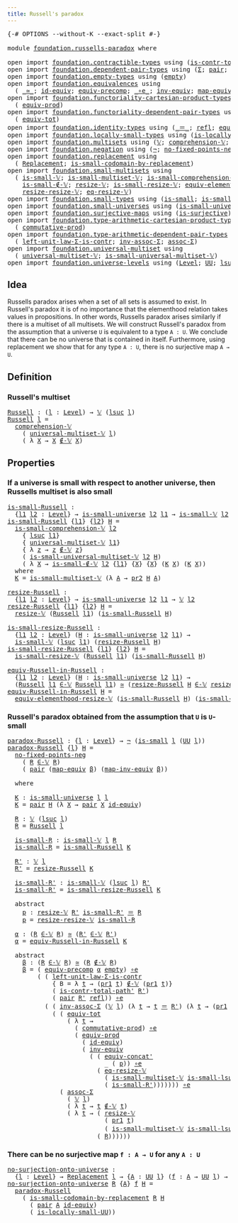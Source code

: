 ```yaml
---
title: Russell's paradox
---
```


<pre class="Agda"><a id="43" class="Symbol">{-#</a> <a id="47" class="Keyword">OPTIONS</a> <a id="55" class="Pragma">--without-K</a> <a id="67" class="Pragma">--exact-split</a> <a id="81" class="Symbol">#-}</a>

<a id="86" class="Keyword">module</a> <a id="93" href="foundation.russells-paradox.html" class="Module">foundation.russells-paradox</a> <a id="121" class="Keyword">where</a>

<a id="128" class="Keyword">open</a> <a id="133" class="Keyword">import</a> <a id="140" href="foundation.contractible-types.html" class="Module">foundation.contractible-types</a> <a id="170" class="Keyword">using</a> <a id="176" class="Symbol">(</a><a id="177" href="foundation-core.contractible-types.html#2264" class="Function">is-contr-total-path&#39;</a><a id="197" class="Symbol">)</a>
<a id="199" class="Keyword">open</a> <a id="204" class="Keyword">import</a> <a id="211" href="foundation.dependent-pair-types.html" class="Module">foundation.dependent-pair-types</a> <a id="243" class="Keyword">using</a> <a id="249" class="Symbol">(</a><a id="250" href="foundation-core.dependent-pair-types.html#515" class="Record">Σ</a><a id="251" class="Symbol">;</a> <a id="253" href="foundation-core.dependent-pair-types.html#588" class="InductiveConstructor">pair</a><a id="257" class="Symbol">;</a> <a id="259" href="foundation-core.dependent-pair-types.html#605" class="Field">pr1</a><a id="262" class="Symbol">;</a> <a id="264" href="foundation-core.dependent-pair-types.html#617" class="Field">pr2</a><a id="267" class="Symbol">)</a>
<a id="269" class="Keyword">open</a> <a id="274" class="Keyword">import</a> <a id="281" href="foundation.empty-types.html" class="Module">foundation.empty-types</a> <a id="304" class="Keyword">using</a> <a id="310" class="Symbol">(</a><a id="311" href="foundation-core.empty-types.html#1057" class="Datatype">empty</a><a id="316" class="Symbol">)</a>
<a id="318" class="Keyword">open</a> <a id="323" class="Keyword">import</a> <a id="330" href="foundation.equivalences.html" class="Module">foundation.equivalences</a> <a id="354" class="Keyword">using</a>
  <a id="362" class="Symbol">(</a> <a id="364" href="foundation-core.equivalences.html#1621" class="Function Operator">_≃_</a><a id="367" class="Symbol">;</a> <a id="369" href="foundation-core.equivalences.html#2494" class="Function">id-equiv</a><a id="377" class="Symbol">;</a> <a id="379" href="foundation.equivalences.html#7142" class="Function">equiv-precomp</a><a id="392" class="Symbol">;</a> <a id="394" href="foundation-core.equivalences.html#7869" class="Function Operator">_∘e_</a><a id="398" class="Symbol">;</a> <a id="400" href="foundation-core.equivalences.html#5721" class="Function">inv-equiv</a><a id="409" class="Symbol">;</a> <a id="411" href="foundation-core.equivalences.html#1821" class="Function">map-equiv</a><a id="420" class="Symbol">;</a> <a id="422" href="foundation-core.equivalences.html#5036" class="Function">map-inv-equiv</a><a id="435" class="Symbol">)</a>
<a id="437" class="Keyword">open</a> <a id="442" class="Keyword">import</a> <a id="449" href="foundation.functoriality-cartesian-product-types.html" class="Module">foundation.functoriality-cartesian-product-types</a> <a id="498" class="Keyword">using</a>
  <a id="506" class="Symbol">(</a> <a id="508" href="foundation.functoriality-cartesian-product-types.html#3179" class="Function">equiv-prod</a><a id="518" class="Symbol">)</a>
<a id="520" class="Keyword">open</a> <a id="525" class="Keyword">import</a> <a id="532" href="foundation.functoriality-dependent-pair-types.html" class="Module">foundation.functoriality-dependent-pair-types</a> <a id="578" class="Keyword">using</a>
  <a id="586" class="Symbol">(</a> <a id="588" href="foundation-core.functoriality-dependent-pair-types.html#6817" class="Function">equiv-tot</a><a id="597" class="Symbol">)</a>
<a id="599" class="Keyword">open</a> <a id="604" class="Keyword">import</a> <a id="611" href="foundation.identity-types.html" class="Module">foundation.identity-types</a> <a id="637" class="Keyword">using</a> <a id="643" class="Symbol">(</a><a id="644" href="foundation-core.identity-types.html#1865" class="Function Operator">_＝_</a><a id="647" class="Symbol">;</a> <a id="649" href="foundation-core.identity-types.html#1820" class="InductiveConstructor">refl</a><a id="653" class="Symbol">;</a> <a id="655" href="foundation.identity-types.html#2709" class="Function">equiv-concat&#39;</a><a id="668" class="Symbol">)</a>
<a id="670" class="Keyword">open</a> <a id="675" class="Keyword">import</a> <a id="682" href="foundation.locally-small-types.html" class="Module">foundation.locally-small-types</a> <a id="713" class="Keyword">using</a> <a id="719" class="Symbol">(</a><a id="720" href="foundation.locally-small-types.html#1629" class="Function">is-locally-small-UU</a><a id="739" class="Symbol">)</a>
<a id="741" class="Keyword">open</a> <a id="746" class="Keyword">import</a> <a id="753" href="foundation.multisets.html" class="Module">foundation.multisets</a> <a id="774" class="Keyword">using</a> <a id="780" class="Symbol">(</a><a id="781" href="foundation.multisets.html#655" class="Function">𝕍</a><a id="782" class="Symbol">;</a> <a id="784" href="foundation.multisets.html#952" class="Function">comprehension-𝕍</a><a id="799" class="Symbol">;</a> <a id="801" href="foundation.multisets.html#831" class="Function Operator">_∉-𝕍_</a><a id="806" class="Symbol">;</a> <a id="808" href="foundation.multisets.html#766" class="Function Operator">_∈-𝕍_</a><a id="813" class="Symbol">)</a>
<a id="815" class="Keyword">open</a> <a id="820" class="Keyword">import</a> <a id="827" href="foundation.negation.html" class="Module">foundation.negation</a> <a id="847" class="Keyword">using</a> <a id="853" class="Symbol">(</a><a id="854" href="foundation-core.negation.html#465" class="Function">¬</a><a id="855" class="Symbol">;</a> <a id="857" href="foundation.negation.html#1752" class="Function">no-fixed-points-neg</a><a id="876" class="Symbol">)</a>
<a id="878" class="Keyword">open</a> <a id="883" class="Keyword">import</a> <a id="890" href="foundation.replacement.html" class="Module">foundation.replacement</a> <a id="913" class="Keyword">using</a>
  <a id="921" class="Symbol">(</a> <a id="923" href="foundation.replacement.html#958" class="Function">Replacement</a><a id="934" class="Symbol">;</a> <a id="936" href="foundation.replacement.html#1278" class="Function">is-small-codomain-by-replacement</a><a id="968" class="Symbol">)</a>
<a id="970" class="Keyword">open</a> <a id="975" class="Keyword">import</a> <a id="982" href="foundation.small-multisets.html" class="Module">foundation.small-multisets</a> <a id="1009" class="Keyword">using</a>
  <a id="1017" class="Symbol">(</a> <a id="1019" href="foundation.small-multisets.html#1863" class="Function">is-small-𝕍</a><a id="1029" class="Symbol">;</a> <a id="1031" href="foundation.small-multisets.html#7863" class="Function">is-small-multiset-𝕍</a><a id="1050" class="Symbol">;</a> <a id="1052" href="foundation.small-multisets.html#2470" class="Function">is-small-comprehension-𝕍</a><a id="1076" class="Symbol">;</a>
    <a id="1082" href="foundation.small-multisets.html#3991" class="Function">is-small-∉-𝕍</a><a id="1094" class="Symbol">;</a> <a id="1096" href="foundation.small-multisets.html#2161" class="Function">resize-𝕍</a><a id="1104" class="Symbol">;</a> <a id="1106" href="foundation.small-multisets.html#4309" class="Function">is-small-resize-𝕍</a><a id="1123" class="Symbol">;</a> <a id="1125" href="foundation.small-multisets.html#7174" class="Function">equiv-elementhood-resize-𝕍</a><a id="1151" class="Symbol">;</a>
    <a id="1157" href="foundation.small-multisets.html#4902" class="Function">resize-resize-𝕍</a><a id="1172" class="Symbol">;</a> <a id="1174" href="foundation.small-multisets.html#6606" class="Function">eq-resize-𝕍</a><a id="1185" class="Symbol">)</a>
<a id="1187" class="Keyword">open</a> <a id="1192" class="Keyword">import</a> <a id="1199" href="foundation.small-types.html" class="Module">foundation.small-types</a> <a id="1222" class="Keyword">using</a> <a id="1228" class="Symbol">(</a><a id="1229" href="foundation.small-types.html#1463" class="Function">is-small</a><a id="1237" class="Symbol">;</a> <a id="1239" href="foundation.small-types.html#2331" class="Function">is-small-lsuc</a><a id="1252" class="Symbol">)</a>
<a id="1254" class="Keyword">open</a> <a id="1259" class="Keyword">import</a> <a id="1266" href="foundation.small-universes.html" class="Module">foundation.small-universes</a> <a id="1293" class="Keyword">using</a> <a id="1299" class="Symbol">(</a><a id="1300" href="foundation.small-universes.html#470" class="Function">is-small-universe</a><a id="1317" class="Symbol">)</a>
<a id="1319" class="Keyword">open</a> <a id="1324" class="Keyword">import</a> <a id="1331" href="foundation.surjective-maps.html" class="Module">foundation.surjective-maps</a> <a id="1358" class="Keyword">using</a> <a id="1364" class="Symbol">(</a><a id="1365" href="foundation.surjective-maps.html#1938" class="Function">is-surjective</a><a id="1378" class="Symbol">)</a>
<a id="1380" class="Keyword">open</a> <a id="1385" class="Keyword">import</a> <a id="1392" href="foundation.type-arithmetic-cartesian-product-types.html" class="Module">foundation.type-arithmetic-cartesian-product-types</a> <a id="1443" class="Keyword">using</a>
  <a id="1451" class="Symbol">(</a> <a id="1453" href="foundation-core.type-arithmetic-cartesian-product-types.html#2063" class="Function">commutative-prod</a><a id="1469" class="Symbol">)</a>
<a id="1471" class="Keyword">open</a> <a id="1476" class="Keyword">import</a> <a id="1483" href="foundation.type-arithmetic-dependent-pair-types.html" class="Module">foundation.type-arithmetic-dependent-pair-types</a> <a id="1531" class="Keyword">using</a>
  <a id="1539" class="Symbol">(</a> <a id="1541" href="foundation-core.type-arithmetic-dependent-pair-types.html#3090" class="Function">left-unit-law-Σ-is-contr</a><a id="1565" class="Symbol">;</a> <a id="1567" href="foundation-core.type-arithmetic-dependent-pair-types.html#5808" class="Function">inv-assoc-Σ</a><a id="1578" class="Symbol">;</a> <a id="1580" href="foundation-core.type-arithmetic-dependent-pair-types.html#5675" class="Function">assoc-Σ</a><a id="1587" class="Symbol">)</a>
<a id="1589" class="Keyword">open</a> <a id="1594" class="Keyword">import</a> <a id="1601" href="foundation.universal-multiset.html" class="Module">foundation.universal-multiset</a> <a id="1631" class="Keyword">using</a>
  <a id="1639" class="Symbol">(</a> <a id="1641" href="foundation.universal-multiset.html#1087" class="Function">universal-multiset-𝕍</a><a id="1661" class="Symbol">;</a> <a id="1663" href="foundation.universal-multiset.html#1361" class="Function">is-small-universal-multiset-𝕍</a><a id="1692" class="Symbol">)</a>
<a id="1694" class="Keyword">open</a> <a id="1699" class="Keyword">import</a> <a id="1706" href="foundation.universe-levels.html" class="Module">foundation.universe-levels</a> <a id="1733" class="Keyword">using</a> <a id="1739" class="Symbol">(</a><a id="1740" href="Agda.Primitive.html#597" class="Postulate">Level</a><a id="1745" class="Symbol">;</a> <a id="1747" href="foundation-core.universe-levels.html#235" class="Primitive">UU</a><a id="1749" class="Symbol">;</a> <a id="1751" href="Agda.Primitive.html#780" class="Primitive">lsuc</a><a id="1755" class="Symbol">)</a>
</pre>
## Idea

Russells paradox arises when a set of all sets is assumed to exist. In Russell's paradox it is of no importance that the elementhood relation takes values in propositions. In other words, Russells paradox arises similarly if there is a multiset of all multisets. We will construct Russell's paradox from the assumption that a universe `U` is equivalent to a type `A : U`. We conclude that there can be no universe that is contained in itself. Furthermore, using replacement we show that for any type `A : U`, there is no surjective map `A → U`.

## Definition

### Russell's multiset

<pre class="Agda"><a id="Russell"></a><a id="2364" href="foundation.russells-paradox.html#2364" class="Function">Russell</a> <a id="2372" class="Symbol">:</a> <a id="2374" class="Symbol">(</a><a id="2375" href="foundation.russells-paradox.html#2375" class="Bound">l</a> <a id="2377" class="Symbol">:</a> <a id="2379" href="Agda.Primitive.html#597" class="Postulate">Level</a><a id="2384" class="Symbol">)</a> <a id="2386" class="Symbol">→</a> <a id="2388" href="foundation.multisets.html#655" class="Function">𝕍</a> <a id="2390" class="Symbol">(</a><a id="2391" href="Agda.Primitive.html#780" class="Primitive">lsuc</a> <a id="2396" href="foundation.russells-paradox.html#2375" class="Bound">l</a><a id="2397" class="Symbol">)</a>
<a id="2399" href="foundation.russells-paradox.html#2364" class="Function">Russell</a> <a id="2407" href="foundation.russells-paradox.html#2407" class="Bound">l</a> <a id="2409" class="Symbol">=</a>
  <a id="2413" href="foundation.multisets.html#952" class="Function">comprehension-𝕍</a>
    <a id="2433" class="Symbol">(</a> <a id="2435" href="foundation.universal-multiset.html#1087" class="Function">universal-multiset-𝕍</a> <a id="2456" href="foundation.russells-paradox.html#2407" class="Bound">l</a><a id="2457" class="Symbol">)</a>
    <a id="2463" class="Symbol">(</a> <a id="2465" class="Symbol">λ</a> <a id="2467" href="foundation.russells-paradox.html#2467" class="Bound">X</a> <a id="2469" class="Symbol">→</a> <a id="2471" href="foundation.russells-paradox.html#2467" class="Bound">X</a> <a id="2473" href="foundation.multisets.html#831" class="Function Operator">∉-𝕍</a> <a id="2477" href="foundation.russells-paradox.html#2467" class="Bound">X</a><a id="2478" class="Symbol">)</a>
</pre>
## Properties

### If a universe is small with respect to another universe, then Russells multiset is also small

<pre class="Agda"><a id="is-small-Russell"></a><a id="2607" href="foundation.russells-paradox.html#2607" class="Function">is-small-Russell</a> <a id="2624" class="Symbol">:</a>
  <a id="2628" class="Symbol">{</a><a id="2629" href="foundation.russells-paradox.html#2629" class="Bound">l1</a> <a id="2632" href="foundation.russells-paradox.html#2632" class="Bound">l2</a> <a id="2635" class="Symbol">:</a> <a id="2637" href="Agda.Primitive.html#597" class="Postulate">Level</a><a id="2642" class="Symbol">}</a> <a id="2644" class="Symbol">→</a> <a id="2646" href="foundation.small-universes.html#470" class="Function">is-small-universe</a> <a id="2664" href="foundation.russells-paradox.html#2632" class="Bound">l2</a> <a id="2667" href="foundation.russells-paradox.html#2629" class="Bound">l1</a> <a id="2670" class="Symbol">→</a> <a id="2672" href="foundation.small-multisets.html#1863" class="Function">is-small-𝕍</a> <a id="2683" href="foundation.russells-paradox.html#2632" class="Bound">l2</a> <a id="2686" class="Symbol">(</a><a id="2687" href="foundation.russells-paradox.html#2364" class="Function">Russell</a> <a id="2695" href="foundation.russells-paradox.html#2629" class="Bound">l1</a><a id="2697" class="Symbol">)</a>
<a id="2699" href="foundation.russells-paradox.html#2607" class="Function">is-small-Russell</a> <a id="2716" class="Symbol">{</a><a id="2717" href="foundation.russells-paradox.html#2717" class="Bound">l1</a><a id="2719" class="Symbol">}</a> <a id="2721" class="Symbol">{</a><a id="2722" href="foundation.russells-paradox.html#2722" class="Bound">l2</a><a id="2724" class="Symbol">}</a> <a id="2726" href="foundation.russells-paradox.html#2726" class="Bound">H</a> <a id="2728" class="Symbol">=</a>
  <a id="2732" href="foundation.small-multisets.html#2470" class="Function">is-small-comprehension-𝕍</a> <a id="2757" href="foundation.russells-paradox.html#2722" class="Bound">l2</a>
    <a id="2764" class="Symbol">{</a> <a id="2766" href="Agda.Primitive.html#780" class="Primitive">lsuc</a> <a id="2771" href="foundation.russells-paradox.html#2717" class="Bound">l1</a><a id="2773" class="Symbol">}</a>
    <a id="2779" class="Symbol">{</a> <a id="2781" href="foundation.universal-multiset.html#1087" class="Function">universal-multiset-𝕍</a> <a id="2802" href="foundation.russells-paradox.html#2717" class="Bound">l1</a><a id="2804" class="Symbol">}</a>
    <a id="2810" class="Symbol">{</a> <a id="2812" class="Symbol">λ</a> <a id="2814" href="foundation.russells-paradox.html#2814" class="Bound">z</a> <a id="2816" class="Symbol">→</a> <a id="2818" href="foundation.russells-paradox.html#2814" class="Bound">z</a> <a id="2820" href="foundation.multisets.html#831" class="Function Operator">∉-𝕍</a> <a id="2824" href="foundation.russells-paradox.html#2814" class="Bound">z</a><a id="2825" class="Symbol">}</a>
    <a id="2831" class="Symbol">(</a> <a id="2833" href="foundation.universal-multiset.html#1361" class="Function">is-small-universal-multiset-𝕍</a> <a id="2863" href="foundation.russells-paradox.html#2722" class="Bound">l2</a> <a id="2866" href="foundation.russells-paradox.html#2726" class="Bound">H</a><a id="2867" class="Symbol">)</a>
    <a id="2873" class="Symbol">(</a> <a id="2875" class="Symbol">λ</a> <a id="2877" href="foundation.russells-paradox.html#2877" class="Bound">X</a> <a id="2879" class="Symbol">→</a> <a id="2881" href="foundation.small-multisets.html#3991" class="Function">is-small-∉-𝕍</a> <a id="2894" href="foundation.russells-paradox.html#2722" class="Bound">l2</a> <a id="2897" class="Symbol">{</a><a id="2898" href="foundation.russells-paradox.html#2717" class="Bound">l1</a><a id="2900" class="Symbol">}</a> <a id="2902" class="Symbol">{</a><a id="2903" href="foundation.russells-paradox.html#2877" class="Bound">X</a><a id="2904" class="Symbol">}</a> <a id="2906" class="Symbol">{</a><a id="2907" href="foundation.russells-paradox.html#2877" class="Bound">X</a><a id="2908" class="Symbol">}</a> <a id="2910" class="Symbol">(</a><a id="2911" href="foundation.russells-paradox.html#2933" class="Function">K</a> <a id="2913" href="foundation.russells-paradox.html#2877" class="Bound">X</a><a id="2914" class="Symbol">)</a> <a id="2916" class="Symbol">(</a><a id="2917" href="foundation.russells-paradox.html#2933" class="Function">K</a> <a id="2919" href="foundation.russells-paradox.html#2877" class="Bound">X</a><a id="2920" class="Symbol">))</a>
  <a id="2925" class="Keyword">where</a>
  <a id="2933" href="foundation.russells-paradox.html#2933" class="Function">K</a> <a id="2935" class="Symbol">=</a> <a id="2937" href="foundation.small-multisets.html#7863" class="Function">is-small-multiset-𝕍</a> <a id="2957" class="Symbol">(λ</a> <a id="2960" href="foundation.russells-paradox.html#2960" class="Bound">A</a> <a id="2962" class="Symbol">→</a> <a id="2964" href="foundation-core.dependent-pair-types.html#617" class="Field">pr2</a> <a id="2968" href="foundation.russells-paradox.html#2726" class="Bound">H</a> <a id="2970" href="foundation.russells-paradox.html#2960" class="Bound">A</a><a id="2971" class="Symbol">)</a>

<a id="resize-Russell"></a><a id="2974" href="foundation.russells-paradox.html#2974" class="Function">resize-Russell</a> <a id="2989" class="Symbol">:</a>
  <a id="2993" class="Symbol">{</a><a id="2994" href="foundation.russells-paradox.html#2994" class="Bound">l1</a> <a id="2997" href="foundation.russells-paradox.html#2997" class="Bound">l2</a> <a id="3000" class="Symbol">:</a> <a id="3002" href="Agda.Primitive.html#597" class="Postulate">Level</a><a id="3007" class="Symbol">}</a> <a id="3009" class="Symbol">→</a> <a id="3011" href="foundation.small-universes.html#470" class="Function">is-small-universe</a> <a id="3029" href="foundation.russells-paradox.html#2997" class="Bound">l2</a> <a id="3032" href="foundation.russells-paradox.html#2994" class="Bound">l1</a> <a id="3035" class="Symbol">→</a> <a id="3037" href="foundation.multisets.html#655" class="Function">𝕍</a> <a id="3039" href="foundation.russells-paradox.html#2997" class="Bound">l2</a>
<a id="3042" href="foundation.russells-paradox.html#2974" class="Function">resize-Russell</a> <a id="3057" class="Symbol">{</a><a id="3058" href="foundation.russells-paradox.html#3058" class="Bound">l1</a><a id="3060" class="Symbol">}</a> <a id="3062" class="Symbol">{</a><a id="3063" href="foundation.russells-paradox.html#3063" class="Bound">l2</a><a id="3065" class="Symbol">}</a> <a id="3067" href="foundation.russells-paradox.html#3067" class="Bound">H</a> <a id="3069" class="Symbol">=</a>
  <a id="3073" href="foundation.small-multisets.html#2161" class="Function">resize-𝕍</a> <a id="3082" class="Symbol">(</a><a id="3083" href="foundation.russells-paradox.html#2364" class="Function">Russell</a> <a id="3091" href="foundation.russells-paradox.html#3058" class="Bound">l1</a><a id="3093" class="Symbol">)</a> <a id="3095" class="Symbol">(</a><a id="3096" href="foundation.russells-paradox.html#2607" class="Function">is-small-Russell</a> <a id="3113" href="foundation.russells-paradox.html#3067" class="Bound">H</a><a id="3114" class="Symbol">)</a>

<a id="is-small-resize-Russell"></a><a id="3117" href="foundation.russells-paradox.html#3117" class="Function">is-small-resize-Russell</a> <a id="3141" class="Symbol">:</a>
  <a id="3145" class="Symbol">{</a><a id="3146" href="foundation.russells-paradox.html#3146" class="Bound">l1</a> <a id="3149" href="foundation.russells-paradox.html#3149" class="Bound">l2</a> <a id="3152" class="Symbol">:</a> <a id="3154" href="Agda.Primitive.html#597" class="Postulate">Level</a><a id="3159" class="Symbol">}</a> <a id="3161" class="Symbol">(</a><a id="3162" href="foundation.russells-paradox.html#3162" class="Bound">H</a> <a id="3164" class="Symbol">:</a> <a id="3166" href="foundation.small-universes.html#470" class="Function">is-small-universe</a> <a id="3184" href="foundation.russells-paradox.html#3149" class="Bound">l2</a> <a id="3187" href="foundation.russells-paradox.html#3146" class="Bound">l1</a><a id="3189" class="Symbol">)</a> <a id="3191" class="Symbol">→</a>
  <a id="3195" href="foundation.small-multisets.html#1863" class="Function">is-small-𝕍</a> <a id="3206" class="Symbol">(</a><a id="3207" href="Agda.Primitive.html#780" class="Primitive">lsuc</a> <a id="3212" href="foundation.russells-paradox.html#3146" class="Bound">l1</a><a id="3214" class="Symbol">)</a> <a id="3216" class="Symbol">(</a><a id="3217" href="foundation.russells-paradox.html#2974" class="Function">resize-Russell</a> <a id="3232" href="foundation.russells-paradox.html#3162" class="Bound">H</a><a id="3233" class="Symbol">)</a>
<a id="3235" href="foundation.russells-paradox.html#3117" class="Function">is-small-resize-Russell</a> <a id="3259" class="Symbol">{</a><a id="3260" href="foundation.russells-paradox.html#3260" class="Bound">l1</a><a id="3262" class="Symbol">}</a> <a id="3264" class="Symbol">{</a><a id="3265" href="foundation.russells-paradox.html#3265" class="Bound">l2</a><a id="3267" class="Symbol">}</a> <a id="3269" href="foundation.russells-paradox.html#3269" class="Bound">H</a> <a id="3271" class="Symbol">=</a>
  <a id="3275" href="foundation.small-multisets.html#4309" class="Function">is-small-resize-𝕍</a> <a id="3293" class="Symbol">(</a><a id="3294" href="foundation.russells-paradox.html#2364" class="Function">Russell</a> <a id="3302" href="foundation.russells-paradox.html#3260" class="Bound">l1</a><a id="3304" class="Symbol">)</a> <a id="3306" class="Symbol">(</a><a id="3307" href="foundation.russells-paradox.html#2607" class="Function">is-small-Russell</a> <a id="3324" href="foundation.russells-paradox.html#3269" class="Bound">H</a><a id="3325" class="Symbol">)</a>

<a id="equiv-Russell-in-Russell"></a><a id="3328" href="foundation.russells-paradox.html#3328" class="Function">equiv-Russell-in-Russell</a> <a id="3353" class="Symbol">:</a>
  <a id="3357" class="Symbol">{</a><a id="3358" href="foundation.russells-paradox.html#3358" class="Bound">l1</a> <a id="3361" href="foundation.russells-paradox.html#3361" class="Bound">l2</a> <a id="3364" class="Symbol">:</a> <a id="3366" href="Agda.Primitive.html#597" class="Postulate">Level</a><a id="3371" class="Symbol">}</a> <a id="3373" class="Symbol">(</a><a id="3374" href="foundation.russells-paradox.html#3374" class="Bound">H</a> <a id="3376" class="Symbol">:</a> <a id="3378" href="foundation.small-universes.html#470" class="Function">is-small-universe</a> <a id="3396" href="foundation.russells-paradox.html#3361" class="Bound">l2</a> <a id="3399" href="foundation.russells-paradox.html#3358" class="Bound">l1</a><a id="3401" class="Symbol">)</a> <a id="3403" class="Symbol">→</a>
  <a id="3407" class="Symbol">(</a><a id="3408" href="foundation.russells-paradox.html#2364" class="Function">Russell</a> <a id="3416" href="foundation.russells-paradox.html#3358" class="Bound">l1</a> <a id="3419" href="foundation.multisets.html#766" class="Function Operator">∈-𝕍</a> <a id="3423" href="foundation.russells-paradox.html#2364" class="Function">Russell</a> <a id="3431" href="foundation.russells-paradox.html#3358" class="Bound">l1</a><a id="3433" class="Symbol">)</a> <a id="3435" href="foundation-core.equivalences.html#1621" class="Function Operator">≃</a> <a id="3437" class="Symbol">(</a><a id="3438" href="foundation.russells-paradox.html#2974" class="Function">resize-Russell</a> <a id="3453" href="foundation.russells-paradox.html#3374" class="Bound">H</a> <a id="3455" href="foundation.multisets.html#766" class="Function Operator">∈-𝕍</a> <a id="3459" href="foundation.russells-paradox.html#2974" class="Function">resize-Russell</a> <a id="3474" href="foundation.russells-paradox.html#3374" class="Bound">H</a><a id="3475" class="Symbol">)</a>
<a id="3477" href="foundation.russells-paradox.html#3328" class="Function">equiv-Russell-in-Russell</a> <a id="3502" href="foundation.russells-paradox.html#3502" class="Bound">H</a> <a id="3504" class="Symbol">=</a>
  <a id="3508" href="foundation.small-multisets.html#7174" class="Function">equiv-elementhood-resize-𝕍</a> <a id="3535" class="Symbol">(</a><a id="3536" href="foundation.russells-paradox.html#2607" class="Function">is-small-Russell</a> <a id="3553" href="foundation.russells-paradox.html#3502" class="Bound">H</a><a id="3554" class="Symbol">)</a> <a id="3556" class="Symbol">(</a><a id="3557" href="foundation.russells-paradox.html#2607" class="Function">is-small-Russell</a> <a id="3574" href="foundation.russells-paradox.html#3502" class="Bound">H</a><a id="3575" class="Symbol">)</a>
</pre>
### Russell's paradox obtained from the assumption that `U` is `U`-small

<pre class="Agda"><a id="paradox-Russell"></a><a id="3664" href="foundation.russells-paradox.html#3664" class="Function">paradox-Russell</a> <a id="3680" class="Symbol">:</a> <a id="3682" class="Symbol">{</a><a id="3683" href="foundation.russells-paradox.html#3683" class="Bound">l</a> <a id="3685" class="Symbol">:</a> <a id="3687" href="Agda.Primitive.html#597" class="Postulate">Level</a><a id="3692" class="Symbol">}</a> <a id="3694" class="Symbol">→</a> <a id="3696" href="foundation-core.negation.html#465" class="Function">¬</a> <a id="3698" class="Symbol">(</a><a id="3699" href="foundation.small-types.html#1463" class="Function">is-small</a> <a id="3708" href="foundation.russells-paradox.html#3683" class="Bound">l</a> <a id="3710" class="Symbol">(</a><a id="3711" href="foundation-core.universe-levels.html#235" class="Primitive">UU</a> <a id="3714" href="foundation.russells-paradox.html#3683" class="Bound">l</a><a id="3715" class="Symbol">))</a>
<a id="3718" href="foundation.russells-paradox.html#3664" class="Function">paradox-Russell</a> <a id="3734" class="Symbol">{</a><a id="3735" href="foundation.russells-paradox.html#3735" class="Bound">l</a><a id="3736" class="Symbol">}</a> <a id="3738" href="foundation.russells-paradox.html#3738" class="Bound">H</a> <a id="3740" class="Symbol">=</a>
  <a id="3744" href="foundation.negation.html#1752" class="Function">no-fixed-points-neg</a>
    <a id="3768" class="Symbol">(</a> <a id="3770" href="foundation.russells-paradox.html#3903" class="Function">R</a> <a id="3772" href="foundation.multisets.html#766" class="Function Operator">∈-𝕍</a> <a id="3776" href="foundation.russells-paradox.html#3903" class="Function">R</a><a id="3777" class="Symbol">)</a>
    <a id="3783" class="Symbol">(</a> <a id="3785" href="foundation-core.dependent-pair-types.html#588" class="InductiveConstructor">pair</a> <a id="3790" class="Symbol">(</a><a id="3791" href="foundation-core.equivalences.html#1821" class="Function">map-equiv</a> <a id="3801" href="foundation.russells-paradox.html#4282" class="Function">β</a><a id="3802" class="Symbol">)</a> <a id="3804" class="Symbol">(</a><a id="3805" href="foundation-core.equivalences.html#5036" class="Function">map-inv-equiv</a> <a id="3819" href="foundation.russells-paradox.html#4282" class="Function">β</a><a id="3820" class="Symbol">))</a>

  <a id="3826" class="Keyword">where</a>
  
  <a id="3837" href="foundation.russells-paradox.html#3837" class="Function">K</a> <a id="3839" class="Symbol">:</a> <a id="3841" href="foundation.small-universes.html#470" class="Function">is-small-universe</a> <a id="3859" href="foundation.russells-paradox.html#3735" class="Bound">l</a> <a id="3861" href="foundation.russells-paradox.html#3735" class="Bound">l</a>
  <a id="3865" href="foundation.russells-paradox.html#3837" class="Function">K</a> <a id="3867" class="Symbol">=</a> <a id="3869" href="foundation-core.dependent-pair-types.html#588" class="InductiveConstructor">pair</a> <a id="3874" href="foundation.russells-paradox.html#3738" class="Bound">H</a> <a id="3876" class="Symbol">(λ</a> <a id="3879" href="foundation.russells-paradox.html#3879" class="Bound">X</a> <a id="3881" class="Symbol">→</a> <a id="3883" href="foundation-core.dependent-pair-types.html#588" class="InductiveConstructor">pair</a> <a id="3888" href="foundation.russells-paradox.html#3879" class="Bound">X</a> <a id="3890" href="foundation-core.equivalences.html#2494" class="Function">id-equiv</a><a id="3898" class="Symbol">)</a>

  <a id="3903" href="foundation.russells-paradox.html#3903" class="Function">R</a> <a id="3905" class="Symbol">:</a> <a id="3907" href="foundation.multisets.html#655" class="Function">𝕍</a> <a id="3909" class="Symbol">(</a><a id="3910" href="Agda.Primitive.html#780" class="Primitive">lsuc</a> <a id="3915" href="foundation.russells-paradox.html#3735" class="Bound">l</a><a id="3916" class="Symbol">)</a>
  <a id="3920" href="foundation.russells-paradox.html#3903" class="Function">R</a> <a id="3922" class="Symbol">=</a> <a id="3924" href="foundation.russells-paradox.html#2364" class="Function">Russell</a> <a id="3932" href="foundation.russells-paradox.html#3735" class="Bound">l</a>
  
  <a id="3939" href="foundation.russells-paradox.html#3939" class="Function">is-small-R</a> <a id="3950" class="Symbol">:</a> <a id="3952" href="foundation.small-multisets.html#1863" class="Function">is-small-𝕍</a> <a id="3963" href="foundation.russells-paradox.html#3735" class="Bound">l</a> <a id="3965" href="foundation.russells-paradox.html#3903" class="Function">R</a>
  <a id="3969" href="foundation.russells-paradox.html#3939" class="Function">is-small-R</a> <a id="3980" class="Symbol">=</a> <a id="3982" href="foundation.russells-paradox.html#2607" class="Function">is-small-Russell</a> <a id="3999" href="foundation.russells-paradox.html#3837" class="Function">K</a>

  <a id="4004" href="foundation.russells-paradox.html#4004" class="Function">R&#39;</a> <a id="4007" class="Symbol">:</a> <a id="4009" href="foundation.multisets.html#655" class="Function">𝕍</a> <a id="4011" href="foundation.russells-paradox.html#3735" class="Bound">l</a>
  <a id="4015" href="foundation.russells-paradox.html#4004" class="Function">R&#39;</a> <a id="4018" class="Symbol">=</a> <a id="4020" href="foundation.russells-paradox.html#2974" class="Function">resize-Russell</a> <a id="4035" href="foundation.russells-paradox.html#3837" class="Function">K</a>

  <a id="4040" href="foundation.russells-paradox.html#4040" class="Function">is-small-R&#39;</a> <a id="4052" class="Symbol">:</a> <a id="4054" href="foundation.small-multisets.html#1863" class="Function">is-small-𝕍</a> <a id="4065" class="Symbol">(</a><a id="4066" href="Agda.Primitive.html#780" class="Primitive">lsuc</a> <a id="4071" href="foundation.russells-paradox.html#3735" class="Bound">l</a><a id="4072" class="Symbol">)</a> <a id="4074" href="foundation.russells-paradox.html#4004" class="Function">R&#39;</a>
  <a id="4079" href="foundation.russells-paradox.html#4040" class="Function">is-small-R&#39;</a> <a id="4091" class="Symbol">=</a> <a id="4093" href="foundation.russells-paradox.html#3117" class="Function">is-small-resize-Russell</a> <a id="4117" href="foundation.russells-paradox.html#3837" class="Function">K</a>

  <a id="4122" class="Keyword">abstract</a>
    <a id="4135" href="foundation.russells-paradox.html#4135" class="Function">p</a> <a id="4137" class="Symbol">:</a> <a id="4139" href="foundation.small-multisets.html#2161" class="Function">resize-𝕍</a> <a id="4148" href="foundation.russells-paradox.html#4004" class="Function">R&#39;</a> <a id="4151" href="foundation.russells-paradox.html#4040" class="Function">is-small-R&#39;</a> <a id="4163" href="foundation-core.identity-types.html#1865" class="Function Operator">＝</a> <a id="4165" href="foundation.russells-paradox.html#3903" class="Function">R</a>
    <a id="4171" href="foundation.russells-paradox.html#4135" class="Function">p</a> <a id="4173" class="Symbol">=</a> <a id="4175" href="foundation.small-multisets.html#4902" class="Function">resize-resize-𝕍</a> <a id="4191" href="foundation.russells-paradox.html#3939" class="Function">is-small-R</a>

  <a id="4205" href="foundation.russells-paradox.html#4205" class="Function">α</a> <a id="4207" class="Symbol">:</a> <a id="4209" class="Symbol">(</a><a id="4210" href="foundation.russells-paradox.html#3903" class="Function">R</a> <a id="4212" href="foundation.multisets.html#766" class="Function Operator">∈-𝕍</a> <a id="4216" href="foundation.russells-paradox.html#3903" class="Function">R</a><a id="4217" class="Symbol">)</a> <a id="4219" href="foundation-core.equivalences.html#1621" class="Function Operator">≃</a> <a id="4221" class="Symbol">(</a><a id="4222" href="foundation.russells-paradox.html#4004" class="Function">R&#39;</a> <a id="4225" href="foundation.multisets.html#766" class="Function Operator">∈-𝕍</a> <a id="4229" href="foundation.russells-paradox.html#4004" class="Function">R&#39;</a><a id="4231" class="Symbol">)</a>
  <a id="4235" href="foundation.russells-paradox.html#4205" class="Function">α</a> <a id="4237" class="Symbol">=</a> <a id="4239" href="foundation.russells-paradox.html#3328" class="Function">equiv-Russell-in-Russell</a> <a id="4264" href="foundation.russells-paradox.html#3837" class="Function">K</a>

  <a id="4269" class="Keyword">abstract</a>
    <a id="4282" href="foundation.russells-paradox.html#4282" class="Function">β</a> <a id="4284" class="Symbol">:</a> <a id="4286" class="Symbol">(</a><a id="4287" href="foundation.russells-paradox.html#3903" class="Function">R</a> <a id="4289" href="foundation.multisets.html#766" class="Function Operator">∈-𝕍</a> <a id="4293" href="foundation.russells-paradox.html#3903" class="Function">R</a><a id="4294" class="Symbol">)</a> <a id="4296" href="foundation-core.equivalences.html#1621" class="Function Operator">≃</a> <a id="4298" class="Symbol">(</a><a id="4299" href="foundation.russells-paradox.html#3903" class="Function">R</a> <a id="4301" href="foundation.multisets.html#831" class="Function Operator">∉-𝕍</a> <a id="4305" href="foundation.russells-paradox.html#3903" class="Function">R</a><a id="4306" class="Symbol">)</a>
    <a id="4312" href="foundation.russells-paradox.html#4282" class="Function">β</a> <a id="4314" class="Symbol">=</a> <a id="4316" class="Symbol">(</a> <a id="4318" href="foundation.equivalences.html#7142" class="Function">equiv-precomp</a> <a id="4332" href="foundation.russells-paradox.html#4205" class="Function">α</a> <a id="4334" href="foundation-core.empty-types.html#1057" class="Datatype">empty</a><a id="4339" class="Symbol">)</a> <a id="4341" href="foundation-core.equivalences.html#7869" class="Function Operator">∘e</a>
        <a id="4352" class="Symbol">(</a> <a id="4354" class="Symbol">(</a> <a id="4356" href="foundation-core.type-arithmetic-dependent-pair-types.html#3090" class="Function">left-unit-law-Σ-is-contr</a>
            <a id="4393" class="Symbol">{</a> <a id="4395" class="Argument">B</a> <a id="4397" class="Symbol">=</a> <a id="4399" class="Symbol">λ</a> <a id="4401" href="foundation.russells-paradox.html#4401" class="Bound">t</a> <a id="4403" class="Symbol">→</a> <a id="4405" class="Symbol">(</a><a id="4406" href="foundation-core.dependent-pair-types.html#605" class="Field">pr1</a> <a id="4410" href="foundation.russells-paradox.html#4401" class="Bound">t</a><a id="4411" class="Symbol">)</a> <a id="4413" href="foundation.multisets.html#831" class="Function Operator">∉-𝕍</a> <a id="4417" class="Symbol">(</a><a id="4418" href="foundation-core.dependent-pair-types.html#605" class="Field">pr1</a> <a id="4422" href="foundation.russells-paradox.html#4401" class="Bound">t</a><a id="4423" class="Symbol">)}</a>
            <a id="4438" class="Symbol">(</a> <a id="4440" href="foundation-core.contractible-types.html#2264" class="Function">is-contr-total-path&#39;</a> <a id="4461" href="foundation.russells-paradox.html#4004" class="Function">R&#39;</a><a id="4463" class="Symbol">)</a>
            <a id="4477" class="Symbol">(</a> <a id="4479" href="foundation-core.dependent-pair-types.html#588" class="InductiveConstructor">pair</a> <a id="4484" href="foundation.russells-paradox.html#4004" class="Function">R&#39;</a> <a id="4487" href="foundation-core.identity-types.html#1820" class="InductiveConstructor">refl</a><a id="4491" class="Symbol">))</a> <a id="4494" href="foundation-core.equivalences.html#7869" class="Function Operator">∘e</a>
          <a id="4507" class="Symbol">(</a> <a id="4509" class="Symbol">(</a> <a id="4511" href="foundation-core.type-arithmetic-dependent-pair-types.html#5808" class="Function">inv-assoc-Σ</a> <a id="4523" class="Symbol">(</a><a id="4524" href="foundation.multisets.html#655" class="Function">𝕍</a> <a id="4526" href="foundation.russells-paradox.html#3735" class="Bound">l</a><a id="4527" class="Symbol">)</a> <a id="4529" class="Symbol">(λ</a> <a id="4532" href="foundation.russells-paradox.html#4532" class="Bound">t</a> <a id="4534" class="Symbol">→</a> <a id="4536" href="foundation.russells-paradox.html#4532" class="Bound">t</a> <a id="4538" href="foundation-core.identity-types.html#1865" class="Function Operator">＝</a> <a id="4540" href="foundation.russells-paradox.html#4004" class="Function">R&#39;</a><a id="4542" class="Symbol">)</a> <a id="4544" class="Symbol">(λ</a> <a id="4547" href="foundation.russells-paradox.html#4547" class="Bound">t</a> <a id="4549" class="Symbol">→</a> <a id="4551" class="Symbol">(</a><a id="4552" href="foundation-core.dependent-pair-types.html#605" class="Field">pr1</a> <a id="4556" href="foundation.russells-paradox.html#4547" class="Bound">t</a><a id="4557" class="Symbol">)</a> <a id="4559" href="foundation.multisets.html#831" class="Function Operator">∉-𝕍</a> <a id="4563" class="Symbol">(</a><a id="4564" href="foundation-core.dependent-pair-types.html#605" class="Field">pr1</a> <a id="4568" href="foundation.russells-paradox.html#4547" class="Bound">t</a><a id="4569" class="Symbol">)))</a> <a id="4573" href="foundation-core.equivalences.html#7869" class="Function Operator">∘e</a>
            <a id="4588" class="Symbol">(</a> <a id="4590" class="Symbol">(</a> <a id="4592" href="foundation-core.functoriality-dependent-pair-types.html#6817" class="Function">equiv-tot</a>
                <a id="4618" class="Symbol">(</a> <a id="4620" class="Symbol">λ</a> <a id="4622" href="foundation.russells-paradox.html#4622" class="Bound">t</a> <a id="4624" class="Symbol">→</a>
                  <a id="4644" class="Symbol">(</a> <a id="4646" href="foundation-core.type-arithmetic-cartesian-product-types.html#2063" class="Function">commutative-prod</a><a id="4662" class="Symbol">)</a> <a id="4664" href="foundation-core.equivalences.html#7869" class="Function Operator">∘e</a>
                  <a id="4685" class="Symbol">(</a> <a id="4687" href="foundation.functoriality-cartesian-product-types.html#3179" class="Function">equiv-prod</a>
                    <a id="4718" class="Symbol">(</a> <a id="4720" href="foundation-core.equivalences.html#2494" class="Function">id-equiv</a><a id="4728" class="Symbol">)</a>
                    <a id="4750" class="Symbol">(</a> <a id="4752" href="foundation-core.equivalences.html#5721" class="Function">inv-equiv</a>
                      <a id="4784" class="Symbol">(</a> <a id="4786" class="Symbol">(</a> <a id="4788" href="foundation.identity-types.html#2709" class="Function">equiv-concat&#39;</a>
                          <a id="4828" class="Symbol">_</a> <a id="4830" class="Symbol">(</a> <a id="4832" href="foundation.russells-paradox.html#4135" class="Function">p</a><a id="4833" class="Symbol">))</a> <a id="4836" href="foundation-core.equivalences.html#7869" class="Function Operator">∘e</a>
                        <a id="4863" class="Symbol">(</a> <a id="4865" href="foundation.small-multisets.html#6606" class="Function">eq-resize-𝕍</a>
                          <a id="4903" class="Symbol">(</a> <a id="4905" href="foundation.small-multisets.html#7863" class="Function">is-small-multiset-𝕍</a> <a id="4925" href="foundation.small-types.html#2331" class="Function">is-small-lsuc</a> <a id="4939" href="foundation.russells-paradox.html#4622" class="Bound">t</a><a id="4940" class="Symbol">)</a>
                          <a id="4968" class="Symbol">(</a> <a id="4970" href="foundation.russells-paradox.html#4040" class="Function">is-small-R&#39;</a><a id="4981" class="Symbol">)))))))</a> <a id="4989" href="foundation-core.equivalences.html#7869" class="Function Operator">∘e</a>
              <a id="5006" class="Symbol">(</a> <a id="5008" href="foundation-core.type-arithmetic-dependent-pair-types.html#5675" class="Function">assoc-Σ</a>
                <a id="5032" class="Symbol">(</a> <a id="5034" href="foundation.multisets.html#655" class="Function">𝕍</a> <a id="5036" href="foundation.russells-paradox.html#3735" class="Bound">l</a><a id="5037" class="Symbol">)</a>
                <a id="5055" class="Symbol">(</a> <a id="5057" class="Symbol">λ</a> <a id="5059" href="foundation.russells-paradox.html#5059" class="Bound">t</a> <a id="5061" class="Symbol">→</a> <a id="5063" href="foundation.russells-paradox.html#5059" class="Bound">t</a> <a id="5065" href="foundation.multisets.html#831" class="Function Operator">∉-𝕍</a> <a id="5069" href="foundation.russells-paradox.html#5059" class="Bound">t</a><a id="5070" class="Symbol">)</a>
                <a id="5088" class="Symbol">(</a> <a id="5090" class="Symbol">λ</a> <a id="5092" href="foundation.russells-paradox.html#5092" class="Bound">t</a> <a id="5094" class="Symbol">→</a> <a id="5096" class="Symbol">(</a> <a id="5098" href="foundation.small-multisets.html#2161" class="Function">resize-𝕍</a>
                          <a id="5133" class="Symbol">(</a> <a id="5135" href="foundation-core.dependent-pair-types.html#605" class="Field">pr1</a> <a id="5139" href="foundation.russells-paradox.html#5092" class="Bound">t</a><a id="5140" class="Symbol">)</a>
                          <a id="5168" class="Symbol">(</a> <a id="5170" href="foundation.small-multisets.html#7863" class="Function">is-small-multiset-𝕍</a> <a id="5190" href="foundation.small-types.html#2331" class="Function">is-small-lsuc</a> <a id="5204" class="Symbol">(</a><a id="5205" href="foundation-core.dependent-pair-types.html#605" class="Field">pr1</a> <a id="5209" href="foundation.russells-paradox.html#5092" class="Bound">t</a><a id="5210" class="Symbol">)))</a> <a id="5214" href="foundation-core.identity-types.html#1865" class="Function Operator">＝</a>
                        <a id="5240" class="Symbol">(</a> <a id="5242" href="foundation.russells-paradox.html#3903" class="Function">R</a><a id="5243" class="Symbol">))))))</a>
</pre>
### There can be no surjective map `f : A → U` for any `A : U`

<pre class="Agda"><a id="no-surjection-onto-universe"></a><a id="5327" href="foundation.russells-paradox.html#5327" class="Function">no-surjection-onto-universe</a> <a id="5355" class="Symbol">:</a>
  <a id="5359" class="Symbol">{</a><a id="5360" href="foundation.russells-paradox.html#5360" class="Bound">l</a> <a id="5362" class="Symbol">:</a> <a id="5364" href="Agda.Primitive.html#597" class="Postulate">Level</a><a id="5369" class="Symbol">}</a> <a id="5371" class="Symbol">→</a> <a id="5373" href="foundation.replacement.html#958" class="Function">Replacement</a> <a id="5385" href="foundation.russells-paradox.html#5360" class="Bound">l</a> <a id="5387" class="Symbol">→</a> <a id="5389" class="Symbol">{</a><a id="5390" href="foundation.russells-paradox.html#5390" class="Bound">A</a> <a id="5392" class="Symbol">:</a> <a id="5394" href="foundation-core.universe-levels.html#235" class="Primitive">UU</a> <a id="5397" href="foundation.russells-paradox.html#5360" class="Bound">l</a><a id="5398" class="Symbol">}</a> <a id="5400" class="Symbol">(</a><a id="5401" href="foundation.russells-paradox.html#5401" class="Bound">f</a> <a id="5403" class="Symbol">:</a> <a id="5405" href="foundation.russells-paradox.html#5390" class="Bound">A</a> <a id="5407" class="Symbol">→</a> <a id="5409" href="foundation-core.universe-levels.html#235" class="Primitive">UU</a> <a id="5412" href="foundation.russells-paradox.html#5360" class="Bound">l</a><a id="5413" class="Symbol">)</a> <a id="5415" class="Symbol">→</a> <a id="5417" href="foundation-core.negation.html#465" class="Function">¬</a> <a id="5419" class="Symbol">(</a><a id="5420" href="foundation.surjective-maps.html#1938" class="Function">is-surjective</a> <a id="5434" href="foundation.russells-paradox.html#5401" class="Bound">f</a><a id="5435" class="Symbol">)</a>
<a id="5437" href="foundation.russells-paradox.html#5327" class="Function">no-surjection-onto-universe</a> <a id="5465" href="foundation.russells-paradox.html#5465" class="Bound">R</a> <a id="5467" class="Symbol">{</a><a id="5468" href="foundation.russells-paradox.html#5468" class="Bound">A</a><a id="5469" class="Symbol">}</a> <a id="5471" href="foundation.russells-paradox.html#5471" class="Bound">f</a> <a id="5473" href="foundation.russells-paradox.html#5473" class="Bound">H</a> <a id="5475" class="Symbol">=</a>
  <a id="5479" href="foundation.russells-paradox.html#3664" class="Function">paradox-Russell</a>
    <a id="5499" class="Symbol">(</a> <a id="5501" href="foundation.replacement.html#1278" class="Function">is-small-codomain-by-replacement</a> <a id="5534" href="foundation.russells-paradox.html#5465" class="Bound">R</a> <a id="5536" href="foundation.russells-paradox.html#5473" class="Bound">H</a>
      <a id="5544" class="Symbol">(</a> <a id="5546" href="foundation-core.dependent-pair-types.html#588" class="InductiveConstructor">pair</a> <a id="5551" href="foundation.russells-paradox.html#5468" class="Bound">A</a> <a id="5553" href="foundation-core.equivalences.html#2494" class="Function">id-equiv</a><a id="5561" class="Symbol">)</a>
      <a id="5569" class="Symbol">(</a> <a id="5571" href="foundation.locally-small-types.html#1629" class="Function">is-locally-small-UU</a><a id="5590" class="Symbol">))</a>
</pre>